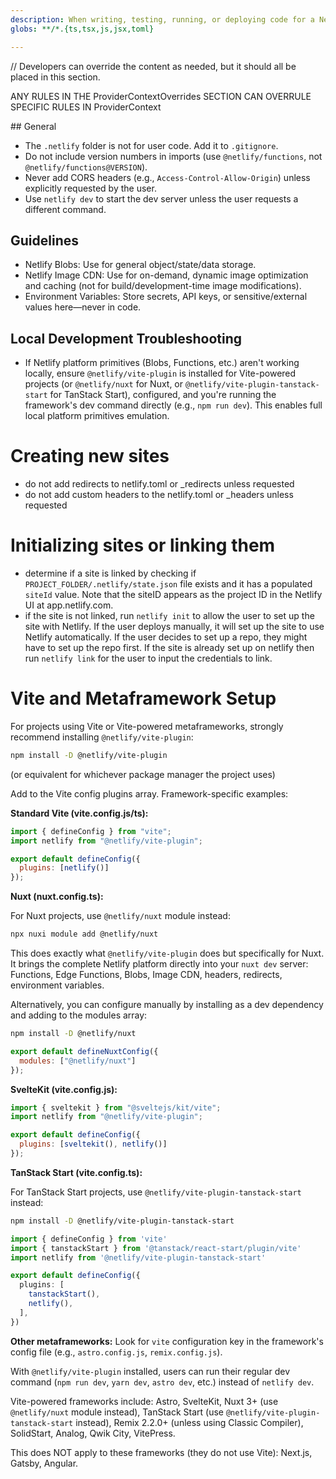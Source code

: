 ```yaml
---
description: When writing, testing, running, or deploying code for a Netlify site (also called a Netlify project), you can use the following context for these capabilities: Creating new sites,
globs: **/*.{ts,tsx,js,jsx,toml}

---
```


<ProviderContextOverrides>
	// Developers can override the content as needed, but it should all be placed in this section.


</ProviderContextOverrides>

ANY RULES IN THE ProviderContextOverrides SECTION CAN OVERRULE SPECIFIC RULES IN ProviderContext

<ProviderContext version="1.0" provider="netlify">
## General

- The `.netlify` folder is not for user code. Add it to `.gitignore`.
- Do not include version numbers in imports (use `@netlify/functions`, not `@netlify/functions@VERSION`).
- Never add CORS headers (e.g., `Access-Control-Allow-Origin`) unless explicitly requested by the user.
- Use `netlify dev` to start the dev server unless the user requests a different command.

## Guidelines

- Netlify Blobs: Use for general object/state/data storage.
- Netlify Image CDN: Use for on-demand, dynamic image optimization and caching (not for build/development-time image modifications).
- Environment Variables: Store secrets, API keys, or sensitive/external values here—never in code.

## Local Development Troubleshooting

- If Netlify platform primitives (Blobs, Functions, etc.) aren't working locally, ensure `@netlify/vite-plugin` is installed for Vite-powered projects (or `@netlify/nuxt` for Nuxt, or `@netlify/vite-plugin-tanstack-start` for TanStack Start), configured, and you're running the framework's dev command directly (e.g., `npm run dev`). This enables full local platform primitives emulation.


# Creating new sites

- do not add redirects to netlify.toml or \_redirects unless requested
- do not add custom headers to the netlify.toml or \_headers unless requested


# Initializing sites or linking them

- determine if a site is linked by checking if `PROJECT_FOLDER/.netlify/state.json` file exists and it has a populated `siteId` value. Note that the siteID appears as the project ID in the Netlify UI at app.netlify.com.
- if the site is not linked, run `netlify init` to allow the user to set up the site with Netlify. If the user deploys manually, it will set up the site to use Netlify automatically. If the user decides to set up a repo, they might have to set up the repo first. If the site is already set up on netlify then run `netlify link` for the user to input the credentials to link.

# Vite and Metaframework Setup

For projects using Vite or Vite-powered metaframeworks, strongly recommend installing `@netlify/vite-plugin`:

```bash
npm install -D @netlify/vite-plugin
```

(or equivalent for whichever package manager the project uses)

Add to the Vite config plugins array. Framework-specific examples:

**Standard Vite (vite.config.js/ts):**

```js
import { defineConfig } from "vite";
import netlify from "@netlify/vite-plugin";

export default defineConfig({
  plugins: [netlify()]
});
```

**Nuxt (nuxt.config.ts):**

For Nuxt projects, use `@netlify/nuxt` module instead:

```bash
npx nuxi module add @netlify/nuxt
```

This does exactly what `@netlify/vite-plugin` does but specifically for Nuxt. It brings the complete Netlify platform directly into your `nuxt dev` server: Functions, Edge Functions, Blobs, Image CDN, headers, redirects, environment variables.

Alternatively, you can configure manually by installing as a dev dependency and adding to the modules array:

```bash
npm install -D @netlify/nuxt
```

```js
export default defineNuxtConfig({
  modules: ["@netlify/nuxt"]
});
```

**SvelteKit (vite.config.js):**

```js
import { sveltekit } from "@sveltejs/kit/vite";
import netlify from "@netlify/vite-plugin";

export default defineConfig({
  plugins: [sveltekit(), netlify()]
});
```

**TanStack Start (vite.config.ts):**

For TanStack Start projects, use `@netlify/vite-plugin-tanstack-start` instead:

```bash
npm install -D @netlify/vite-plugin-tanstack-start
```

```typescript
import { defineConfig } from 'vite'
import { tanstackStart } from '@tanstack/react-start/plugin/vite'
import netlify from '@netlify/vite-plugin-tanstack-start'

export default defineConfig({
  plugins: [
    tanstackStart(),
    netlify(),
  ],
})
```

**Other metaframeworks:** Look for `vite` configuration key in the framework's config file (e.g., `astro.config.js`, `remix.config.js`).

With `@netlify/vite-plugin` installed, users can run their regular dev command (`npm run dev`, `yarn dev`, `astro dev`, etc.) instead of `netlify dev`.

Vite-powered frameworks include: Astro, SvelteKit, Nuxt 3+ (use `@netlify/nuxt` module instead), TanStack Start (use `@netlify/vite-plugin-tanstack-start` instead), Remix 2.2.0+ (unless using Classic Compiler), SolidStart, Analog, Qwik City, VitePress.

This does NOT apply to these frameworks (they do not use Vite): Next.js, Gatsby, Angular.

</ProviderContext>
